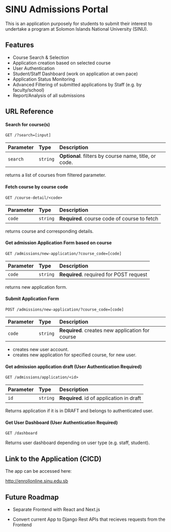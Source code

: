 
# SINU Admissions Portal

This is an application purposely for students to submit their interest to undertake a program at Solomon Islands National University (SINU).


## Features

- Course Search & Selection
- Application creation based on selected course
- User Authentication
- Student/Staff Dashboard (work on application at own pace)
- Application Status Monitoring
- Advanced Filtering of submitted applications by Staff (e.g. by faculty/school)
- Report/Analysis of all submissions


## URL Reference

#### Search for course(s)

```http
GET /?search=[input]
```

| Parameter | Type     | Description                |
| :-------- | :------- | :------------------------- |
| `search` | `string` | **Optional**. filters by course name, title, or code. |

returns a list of courses from filtered parameter.

#### Fetch course by course code

```http
GET /course-detail/<code>
```

| Parameter | Type     | Description                       |
| :-------- | :------- | :-------------------------------- |
| `code`      | `string` | **Required**. course code of course to fetch |

returns course and corresponding details.


#### Get admission Application Form based on course

```http
GET /admissions/new-application/?course_code=[code]
```

| Parameter | Type     | Description                       |
| :-------- | :------- | :-------------------------------- |
| `code`      | `string` | **Required**. required for POST request |

returns new application form.


#### Submit Application Form

```http
POST /admissions/new-application/?course_code=[code]
```

| Parameter | Type     | Description                       |
| :-------- | :------- | :-------------------------------- |
| `code`      | `string` | **Required**. creates new application for course |

- creates new user account.
- creates new application for specified course, for new user.

#### Get admission application draft (User Authentication Required)

```http
GET /admissions/application/<id>
```

| Parameter | Type     | Description                       |
| :-------- | :------- | :-------------------------------- |
| `id`      | `string` | **Required**. id of application in draft |

Returns application if it is in DRAFT and belongs to authenticated user.


#### Get User Dashboard (User Authentication Required)

```http
GET /dashboard
```

Returns user dashboard depending on user type (e.g. staff, student).

## Link to the Application (CICD)

The app can be accessed here:

http://enrollonline.sinu.edu.sb


## Future Roadmap

- Separate Frontend with React and Next.js

- Convert current App to Django Rest APIs that recieves requests from the Frontend

